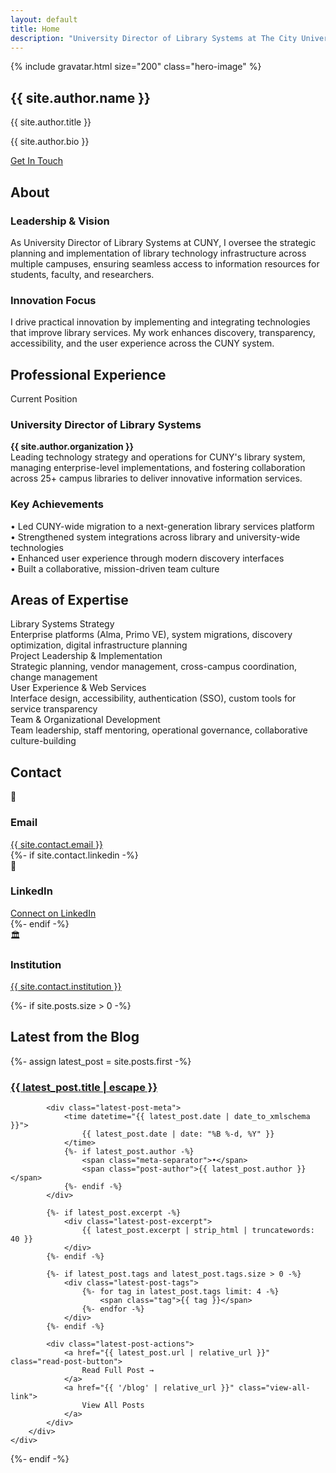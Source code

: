 ```yaml
---
layout: default
title: Home
description: "University Director of Library Systems at The City University of New York. Leading digital transformation and technology innovation in academic library systems."
---
```


<section class="hero" aria-labelledby="hero-title">
    <div class="hero-content">
        {% include gravatar.html size="200" class="hero-image" %}
        <h1 class="hero-title" id="hero-title">{{ site.author.name }}</h1>
        <p class="hero-subtitle">{{ site.author.title }}</p>
        <p class="hero-description">
            {{ site.author.bio }}
        </p>
        <a href="#contact" class="cta-button">Get In Touch</a>
    </div>
</section>

<section id="about" class="section" aria-labelledby="about-title">
    <h2 class="section-title" id="about-title">About</h2>
    <div class="card-grid">
        <div class="card">
            <h3 class="card-title">Leadership & Vision</h3>
            <p class="card-content">
                As University Director of Library Systems at CUNY, I oversee the strategic planning and implementation of library technology infrastructure across multiple campuses, ensuring seamless access to information resources for students, faculty, and researchers.
            </p>
        </div>
        <div class="card">
            <h3 class="card-title">Innovation Focus</h3>
            <p class="card-content">
                I drive practical innovation by implementing and integrating technologies that improve library services. My work enhances discovery, transparency, accessibility, and the user experience across the CUNY system.
            </p>
        </div>
    </div>
</section>

<section id="experience" class="section" aria-labelledby="experience-title">
    <h2 class="section-title" id="experience-title">Professional Experience</h2>
    <div class="card-grid">
        <div class="card">
            <p class="card-subtitle">Current Position</p>
            <h3 class="card-title">University Director of Library Systems</h3>
            <p class="card-content">
                <strong>{{ site.author.organization }}</strong><br>
                Leading technology strategy and operations for CUNY's library system, managing enterprise-level implementations, and fostering collaboration across 25+ campus libraries to deliver innovative information services.
            </p>
        </div>
        <div class="card">
            <h3 class="card-title">Key Achievements</h3>
            <p class="card-content">
                • Led CUNY-wide migration to a next-generation library services platform<br>
                • Strengthened system integrations across library and university-wide technologies<br>
                • Enhanced user experience through modern discovery interfaces<br>
                • Built a collaborative, mission-driven team culture
            </p>
        </div>
    </div>
</section>

<section id="skills" class="section" aria-labelledby="skills-title">
    <h2 class="section-title" id="skills-title">Areas of Expertise</h2>
    <div class="skills-grid">
        <div class="skill-item">
            <div class="skill-title">Library Systems Strategy</div>
            <div>Enterprise platforms (Alma, Primo VE), system migrations, discovery optimization, digital infrastructure planning</div>
        </div>
        <div class="skill-item">
            <div class="skill-title">Project Leadership & Implementation</div>
            <div> Strategic planning, vendor management, cross-campus coordination, change management</div>
        </div>
        <div class="skill-item">
            <div class="skill-title">User Experience & Web Services</div>
            <div>Interface design, accessibility, authentication (SSO), custom tools for service transparency</div>
        </div>
        <div class="skill-item">
            <div class="skill-title">Team & Organizational Development</div>
            <div>Team leadership, staff mentoring, operational governance, collaborative culture-building</div>
        </div>
    </div>
</section>

<section id="contact" class="section" aria-labelledby="contact-title">
    <h2 class="section-title" id="contact-title">Contact</h2>
    <div class="contact-grid">
        <div class="contact-item">
            <div class="contact-icon">📧</div>
            <h3 class="contact-title">Email</h3>
            <a href="mailto:{{ site.contact.email }}" class="contact-link">{{ site.contact.email }}</a>
        </div>
        {%- if site.contact.linkedin -%}
        <div class="contact-item">
            <div class="contact-icon">💼</div>
            <h3 class="contact-title">LinkedIn</h3>
            <a href="{{ site.contact.linkedin }}" target="_blank" rel="noopener noreferrer" class="contact-link">Connect on LinkedIn</a>
        </div>
        {%- endif -%}
        <div class="contact-item">
            <div class="contact-icon">🏛️</div>
            <h3 class="contact-title">Institution</h3>
            <a href="{{ site.contact.institution_url }}" target="_blank" rel="noopener noreferrer" class="contact-link">{{ site.contact.institution }}</a>
        </div>
    </div>
</section>

{%- if site.posts.size > 0 -%}
<section id="latest-blog" class="section" aria-labelledby="latest-blog-title">
    <h2 class="section-title" id="latest-blog-title">Latest from the Blog</h2>
    {%- assign latest_post = site.posts.first -%}
    <div class="latest-post-card">
        <div class="latest-post-content">
            <h3 class="latest-post-title">
                <a href="{{ latest_post.url | relative_url }}" class="latest-post-link">
                    {{ latest_post.title | escape }}
                </a>
            </h3>
            
            <div class="latest-post-meta">
                <time datetime="{{ latest_post.date | date_to_xmlschema }}">
                    {{ latest_post.date | date: "%B %-d, %Y" }}
                </time>
                {%- if latest_post.author -%}
                    <span class="meta-separator">•</span>
                    <span class="post-author">{{ latest_post.author }}</span>
                {%- endif -%}
            </div>
            
            {%- if latest_post.excerpt -%}
                <div class="latest-post-excerpt">
                    {{ latest_post.excerpt | strip_html | truncatewords: 40 }}
                </div>
            {%- endif -%}
            
            {%- if latest_post.tags and latest_post.tags.size > 0 -%}
                <div class="latest-post-tags">
                    {%- for tag in latest_post.tags limit: 4 -%}
                        <span class="tag">{{ tag }}</span>
                    {%- endfor -%}
                </div>
            {%- endif -%}
            
            <div class="latest-post-actions">
                <a href="{{ latest_post.url | relative_url }}" class="read-post-button">
                    Read Full Post →
                </a>
                <a href="{{ '/blog' | relative_url }}" class="view-all-link">
                    View All Posts
                </a>
            </div>
        </div>
    </div>
</section>
{%- endif -%}

